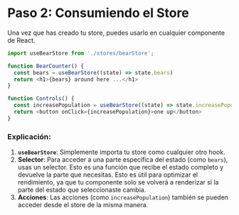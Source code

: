 # Paso 2: Consumiendo el Store

Una vez que has creado tu store, puedes usarlo en cualquier componente de React.

```javascript
import useBearStore from './stores/bearStore';

function BearCounter() {
  const bears = useBearStore((state) => state.bears)
  return <h1>{bears} around here ...</h1>
}

function Controls() {
  const increasePopulation = useBearStore((state) => state.increasePopulation)
  return <button onClick={increasePopulation}>one up</button>
}
```

### Explicación:

1.  **`useBearStore`**: Simplemente importa tu store como cualquier otro hook.
2.  **Selector**: Para acceder a una parte específica del estado (como `bears`), usas un selector. Esto es una función que recibe el estado completo y devuelve la parte que necesitas. Esto es útil para optimizar el rendimiento, ya que tu componente solo se volverá a renderizar si la parte del estado que seleccionaste cambia.
3.  **Acciones**: Las acciones (como `increasePopulation`) también se pueden acceder desde el store de la misma manera.
